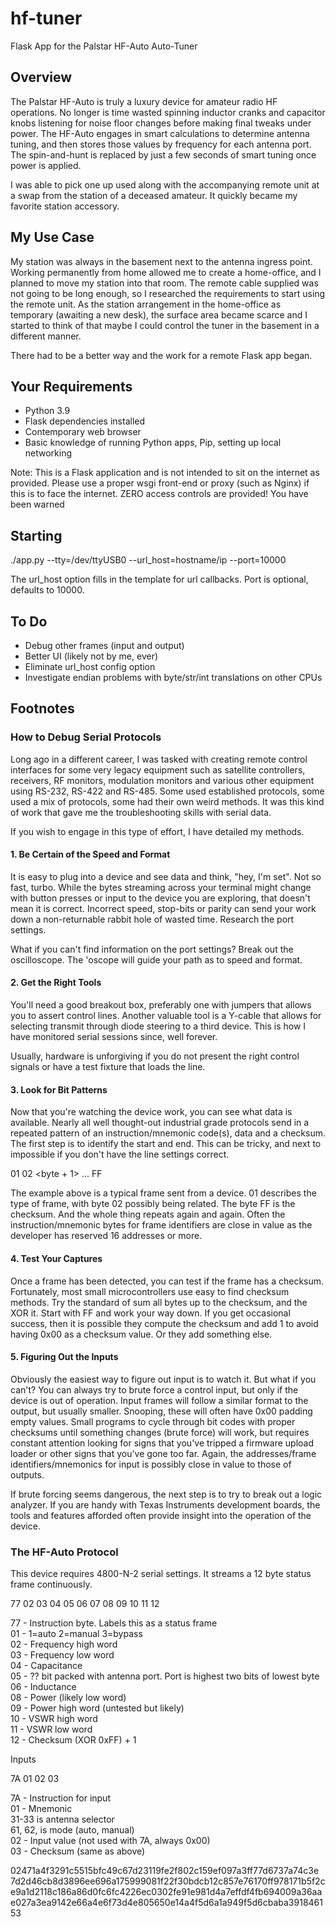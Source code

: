 # hf-tuner
Flask App for the Palstar HF-Auto Auto-Tuner

## Overview

The Palstar HF-Auto is truly a luxury device for amateur radio HF operations.  No longer is time wasted spinning inductor cranks and capacitor knobs listening for noise floor changes before making final tweaks under power.  The HF-Auto engages in smart calculations to determine antenna tuning, and then stores those values by frequency for each antenna port.  The spin-and-hunt is replaced by just a few seconds of smart tuning once power is applied.

I was able to pick one up used along with the accompanying remote unit at a swap from the station of a deceased amateur.  It quickly became my favorite station accessory.

## My Use Case

My station was always in the basement next to the antenna ingress point.  Working permanently from home allowed me to create a home-office, and I planned to move my station into that room.  The remote cable supplied was not going to be long enough, so I researched the requirements to start using the remote unit.  As the station arrangement in the home-office as temporary (awaiting a new desk), the surface area became scarce and I started to think of that maybe I could
control the tuner in the basement in a different manner.

There had to be a better way and the work for a remote Flask app began.

## Your Requirements

* Python 3.9
* Flask dependencies installed
* Contemporary web browser 
* Basic knowledge of running Python apps, Pip, setting up local networking

Note:  This is a Flask application and is not intended to sit on the internet as provided.  Please use a proper wsgi front-end or proxy (such as Nginx) if this is to face the internet.  ZERO access controls are provided!  You have been warned


## Starting

./app.py --tty=/dev/ttyUSB0 --url_host=hostname/ip --port=10000

The url_host option fills in the template for url callbacks.
Port is optional, defaults to 10000.


## To Do

* Debug other frames (input and output)
* Better UI (likely not by me, ever)
* Eliminate url_host config option
* Investigate endian problems with byte/str/int translations on other CPUs

## Footnotes

### How to Debug Serial Protocols

Long ago in a different career, I was tasked with creating remote control interfaces for some very legacy equipment
such as satellite controllers, receivers, RF monitors, modulation monitors and various other equipment using RS-232, RS-422 and RS-485.  Some used established protocols, some used a mix of protocols, some had their own weird methods.  It was this kind of work that gave me the troubleshooting skills with serial data.

If you wish to engage in this type of effort, I have detailed my methods.

#### 1.  Be Certain of the Speed and Format

It is easy to plug into a device and see data and think, "hey, I'm set".  Not so fast, turbo.  While the bytes streaming across your terminal might change with button presses or input to the device you are exploring, that doesn't mean it is correct.  Incorrect speed, stop-bits or parity can send your work down a non-returnable rabbit hole of wasted time.  Research the port settings.

What if you can't find information on the port settings?  Break out the oscilloscope.  The 'oscope will guide your path as to speed and format.

#### 2.  Get the Right Tools

You'll need a good breakout box, preferably one with jumpers that allows you to assert control lines.  Another valuable tool is a Y-cable that allows for selecting transmit through diode steering to a third device.  This is how I have monitored serial sessions since, well forever.  

Usually, hardware is unforgiving if you do not present the right control signals or have a test fixture that loads the line.

#### 3.  Look for Bit Patterns

Now that you're watching the device work, you can see what data is available.  Nearly all well thought-out industrial grade protocols send in a repeated pattern of an instruction/mnemonic code(s), data and a checksum.  The first step is to identify the start and end.  This can be tricky, and next to impossible if you don't have the line settings correct.  

01 02 <byte + 1> ... <byte N-1> FF 

The example above is a typical frame sent from a device.  01 describes the type of frame, with byte 02 possibly being related.
The byte FF is the checksum.  And the whole thing repeats again and again.  Often the instruction/mnemonic bytes for frame identifiers are close in value as the developer has reserved 16 addresses or more.

#### 4.  Test Your Captures

Once a frame has been detected, you can test if the frame has a checksum.  Fortunately, most small microcontrollers use easy to find checksum methods.  Try the standard of sum all bytes up to the checksum, and the XOR it.  Start with FF and work your way down.  If you get occasional success, then it is possible they compute the checksum and add 1 to  avoid having 0x00 as a checksum value.  Or they add something else.

#### 5.  Figuring Out the Inputs

Obviously the easiest way to figure out input is to watch it.  But what if you can't?  You can always try to brute force a control input, but only if the device is out of operation.  Input frames will follow a similar format to the output, but usually smaller.  Snooping, these will often have 0x00 padding empty values.  Small programs to cycle through bit codes with proper checksums until something changes (brute force) will work, but requires constant attention looking for signs that you've tripped a firmware upload loader or other signs that you've gone too far.  Again, the addresses/frame identifiers/mnemonics for input is possibly close in value to those of outputs.

If brute forcing seems dangerous, the next step is to try to break out a logic analyzer.  If you are handy with Texas Instruments development boards, the tools and features afforded often provide insight into the operation of the device.

### The HF-Auto Protocol

This device requires 4800-N-2 serial settings.  It streams a 12 byte status frame continuously.

77 02 03 04 05 06 07 08 09 10 11 12

77 - Instruction byte.  Labels this as a status frame  
01 - 1=auto 2=manual 3=bypass  
02 - Frequency high word  
03 - Frequency low word  
04 - Capacitance  
05 - ?? bit packed with antenna port. Port is highest two bits of lowest byte  
06 - Inductance  
08 - Power (likely low word)  
09 - Power high word (untested but likely)  
10 - VSWR high word  
11 - VSWR low word  
12 - Checksum (XOR 0xFF) + 1  


Inputs

7A 01 02 03

7A - Instruction for input  
01 - Mnemonic   
         31-33 is antenna selector  
         61, 62, is mode (auto, manual)  
02 - Input value (not used with 7A, always 0x00)  
03 - Checksum (same as above)  







02471a4f3291c5515bfc49c67d23119fe2f802c159ef097a3ff77d6737a74c3e
7d2d46cb8d3896ee696a175999081f22f30bdcb12c857e76170ff978171b5f2c
e9a1d2118c186a86d0fc6fc4226ec0302fe91e981d4a7effdf4fb694009a36aa
e027a3ea9142e66a4e6f73d4e805650e14a4f5d6a1a949f5d6cbaba391846153



